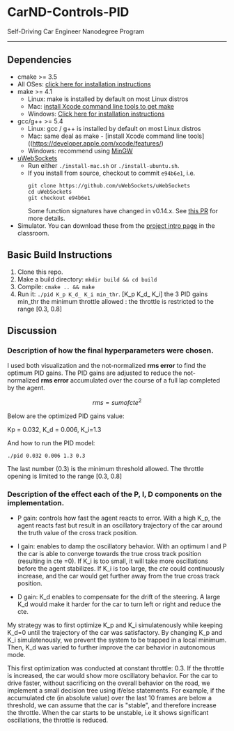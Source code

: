 # CarND-Controls-PID
Self-Driving Car Engineer Nanodegree Program

---

## Dependencies

* cmake >= 3.5
 * All OSes: [click here for installation instructions](https://cmake.org/install/)
* make >= 4.1
  * Linux: make is installed by default on most Linux distros
  * Mac: [install Xcode command line tools to get make](https://developer.apple.com/xcode/features/)
  * Windows: [Click here for installation instructions](http://gnuwin32.sourceforge.net/packages/make.htm)
* gcc/g++ >= 5.4
  * Linux: gcc / g++ is installed by default on most Linux distros
  * Mac: same deal as make - [install Xcode command line tools]((https://developer.apple.com/xcode/features/)
  * Windows: recommend using [MinGW](http://www.mingw.org/)
* [uWebSockets](https://github.com/uWebSockets/uWebSockets)
  * Run either `./install-mac.sh` or `./install-ubuntu.sh`.
  * If you install from source, checkout to commit `e94b6e1`, i.e.
    ```
    git clone https://github.com/uWebSockets/uWebSockets 
    cd uWebSockets
    git checkout e94b6e1
    ```
    Some function signatures have changed in v0.14.x. See [this PR](https://github.com/udacity/CarND-MPC-Project/pull/3) for more details.
* Simulator. You can download these from the [project intro page](https://github.com/udacity/self-driving-car-sim/releases) in the classroom.

## Basic Build Instructions

1. Clone this repo.
2. Make a build directory: `mkdir build && cd build`
3. Compile: `cmake .. && make`
4. Run it: `./pid K_p K_d_ K_i min_thr`. 
[K_p K_d_ K_i] the 3 PID gains
min_thr the minimum throttle allowed : the throttle is restricted to the range [0.3, 0.8]

## Discussion

### Description of how the final hyperparameters were chosen.
I used both visualization and the not-normalized **rms error** to find the optimum PID gains. The PID gains are adjusted to reduce the not-normalized **rms error** accumulated over the course of a full lap completed by the agent.

$$ rms = sum of cte^2 $$

Below are the optimized PID gains value:

 Kp = 0.032, K_d = 0.006, K_i=1.3

And how to run the PID model:

 `./pid 0.032 0.006 1.3 0.3`

The last number (0.3) is the minimum threshold allowed. The throttle opening is limited to the range [0.3, 0.8] 

### Description of the effect each of the P, I, D components on the implementation.

+ P gain: controls how fast the agent reacts to error. With a high K_p, the agent reacts fast but result in an oscillatory trajectory of the car around the truth value of the cross track position.

+ I gain: enables to damp the oscillatory behavior. With an optimum I and P the car is able to converge towards the true cross track position (resulting in cte =0). If K_i is too small, it will take more oscillations before the agent stabilizes. If K_i is too large, the *cte* could continuously increase, and the car would get further away from the true cross track position.

+ D gain: K_d enables to compensate for the drift of the steering. A large K_d would make it harder for the car to turn left or right and reduce the cte.

My strategy was to first optimize K_p and K_i simulatenously while keeping K_d=0 until the trajectory of the car was satisfactory. By changing K_p and K_i simulatenously, we prevent the system to be trapped in a local minimum. Then, K_d was varied to further improve the car behavior in autonomous mode. 

This first optimization was conducted at constant throttle: 0.3. 
If the throttle is increased, the car would show more oscillatory behavior. For the car to drive faster, 
without sacrificing on the overall behavior on the road, we implement a small decision tree using if/else statements.
For example, if the accumulated cte (in absolute value) over the last 10 frames are below a threshold, we can assume 
that the car is "stable", and therefore increase the throttle. 
When the car starts to be unstable, i.e it shows significant oscillations, the throttle is reduced. 
          



